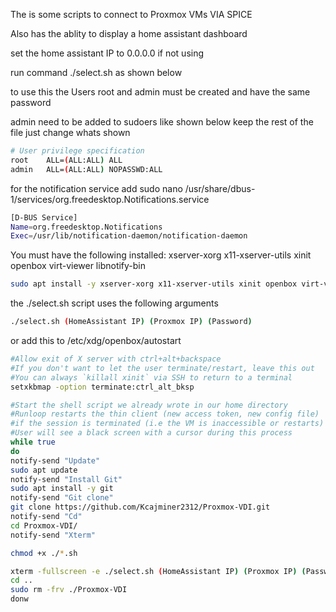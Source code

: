 The is some scripts to connect to Proxmox VMs VIA SPICE

Also has the ablity to display a home assistant dashboard

set the home assistant IP to 0.0.0.0 if not using

run command ./select.sh as shown below

to use this the Users root and admin must be created and have the same password

admin need to be added to sudoers like shown below
keep the rest of the file just change whats shown
```bash
# User privilege specification
root    ALL=(ALL:ALL) ALL
admin   ALL=(ALL:ALL) NOPASSWD:ALL
```

for the notification service add
sudo nano /usr/share/dbus-1/services/org.freedesktop.Notifications.service
```bash
[D-BUS Service]
Name=org.freedesktop.Notifications
Exec=/usr/lib/notification-daemon/notification-daemon
```

You must have the following installed: xserver-xorg x11-xserver-utils xinit openbox virt-viewer libnotify-bin
```bash
sudo apt install -y xserver-xorg x11-xserver-utils xinit openbox virt-viewer libnotify-bin
```
the ./select.sh script uses the following arguments
```bash
./select.sh (HomeAssistant IP) (Proxmox IP) (Password)
```

or add this to /etc/xdg/openbox/autostart
```bash
#Allow exit of X server with ctrl+alt+backspace
#If you don't want to let the user terminate/restart, leave this out
#You can always `killall xinit` via SSH to return to a terminal
setxkbmap -option terminate:ctrl_alt_bksp

#Start the shell script we already wrote in our home directory
#Runloop restarts the thin client (new access token, new config file)
#if the session is terminated (i.e the VM is inaccessible or restarts)
#User will see a black screen with a cursor during this process
while true
do
notify-send "Update"
sudo apt update
notify-send "Install Git"
sudo apt install -y git
notify-send "Git clone"
git clone https://github.com/Kcajminer2312/Proxmox-VDI.git
notify-send "Cd"
cd Proxmox-VDI/
notify-send "Xterm"

chmod +x ./*.sh

xterm -fullscreen -e ./select.sh (HomeAssistant IP) (Proxmox IP) (Password)
cd ..
sudo rm -frv ./Proxmox-VDI
donw
```
